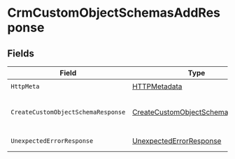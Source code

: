 # CrmCustomObjectSchemasAddResponse


## Fields

| Field                                                                                           | Type                                                                                            | Required                                                                                        | Description                                                                                     |
| ----------------------------------------------------------------------------------------------- | ----------------------------------------------------------------------------------------------- | ----------------------------------------------------------------------------------------------- | ----------------------------------------------------------------------------------------------- |
| `HttpMeta`                                                                                      | [HTTPMetadata](../../Models/Components/HTTPMetadata.md)                                         | :heavy_check_mark:                                                                              | N/A                                                                                             |
| `CreateCustomObjectSchemaResponse`                                                              | [CreateCustomObjectSchemaResponse](../../Models/Components/CreateCustomObjectSchemaResponse.md) | :heavy_minus_sign:                                                                              | Custom object schema created                                                                    |
| `UnexpectedErrorResponse`                                                                       | [UnexpectedErrorResponse](../../Models/Components/UnexpectedErrorResponse.md)                   | :heavy_minus_sign:                                                                              | Unexpected error                                                                                |